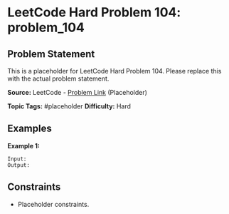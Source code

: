 # LeetCode Hard Problem 104: problem_104

## Problem Statement

This is a placeholder for LeetCode Hard Problem 104.
Please replace this with the actual problem statement.

**Source:** LeetCode - [Problem Link](https://leetcode.com/problems/problem-104/) (Placeholder)

**Topic Tags:** #placeholder
**Difficulty:** Hard

## Examples

**Example 1:**

```
Input:
Output:
```

## Constraints

- Placeholder constraints.
